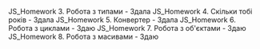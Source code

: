 JS_Homework 3. Робота з типами - Здала
JS_Homework 4. Скільки тобі років - Здала
JS_Homework 5. Конвертер - Здала
JS_Homework 6. Робота з циклами - Здаю
JS_Homework 7. Робота з об'єктами - Здаю
JS_Homework 8. Робота з масивами - Здаю
